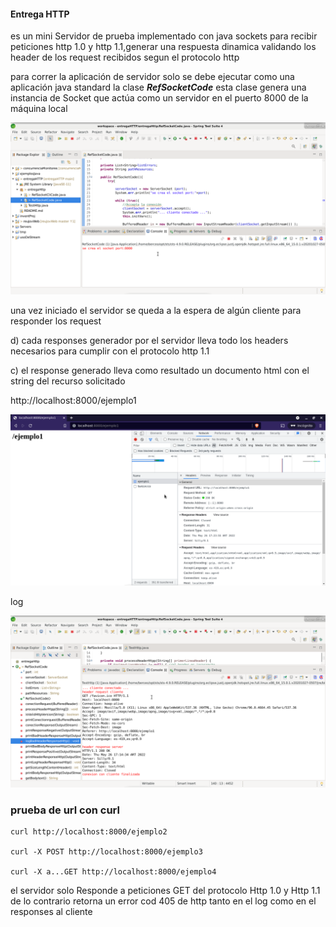  #### Entrega HTTP

es un mini Servidor de prueba implementado con java sockets para recibir peticiones http 1.0 y http 1.1,generar una respuesta dinamica validando los header de los request recibidos segun el protocolo http

para correr la aplicación de servidor solo se debe ejecutar como una aplicación java standard la clase  ***RefSocketCode*** esta clase genera una instancia de Socket que actúa como un servidor en el puerto 8000 de la máquina local


![alt text](readme/server.png)


una vez iniciado el servidor se queda a la espera de algún cliente para responder los request  

d) cada responses generador por el servidor lleva todo los headers necesarios para cumplir con el protocolo http 1.1 

c) el response generado lleva como resultado un documento html con el string del recurso solicitado

http://localhost:8000/ejemplo1

![alt text](readme/ejemplo1.png)

log

![alt text](readme/ejemplo1_log.png)

### prueba de url con curl ###

	curl http://localhost:8000/ejemplo2

	curl -X POST http://localhost:8000/ejemplo3

	curl -X a...GET http://localhost:8000/ejemplo4


el servidor solo Responde a peticiones GET del protocolo Http 1.0 y Http 1.1
de lo contrario retorna un error cod 405 de http  tanto en el log como en el responses al cliente
